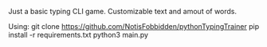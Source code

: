 Just a basic typing CLI game. Customizable text and amout of words. 

Using:
git clone https://github.com/NotisFobbidden/pythonTypingTrainer
pip install -r requirements.txt
python3 main.py
